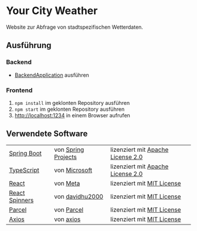 # Your City Weather

Website zur Abfrage von stadtspezifischen Wetterdaten.

## Ausführung

### Backend

- [BackendApplication](./backend/src/main/java/com/your_city_weather/BackendApplication.java) ausführen

### Frontend

1. `npm install` im geklonten Repository ausführen
2. `npm start` im geklonten Repository ausführen
3. [http://localhost:1234](http://localhost:1234) in einem Browser aufrufen

## Verwendete Software

<table>
  <tr>
    <td><a href="https://github.com/spring-projects/spring-boot">Spring Boot</a></td>
    <td>von <a href="https://github.com/spring-projects">Spring Projects</a></td>
    <td>lizenziert mit <a href="https://github.com/spring-projects/spring-boot/blob/main/LICENSE.txt">Apache License 2.0</a>
  </tr>
  <tr>
    <td><a href="https://github.com/microsoft/TypeScript">TypeScript</a></td>
    <td>von <a href="https://github.com/microsoft">Microsoft</a></td>
    <td>lizenziert mit <a href="https://github.com/microsoft/TypeScript/blob/main/LICENSE.txt">Apache License 2.0</a>
  </tr>
  <tr>
    <td><a href="https://github.com/facebook/react">React</a></td>
    <td>von <a href="https://github.com/facebook">Meta</a></td>
    <td>lizenziert mit <a href="https://github.com/facebook/react/blob/main/LICENSE">MIT License</a>
  </tr>
  <tr>
    <td><a href="https://github.com/davidhu2000/react-spinners">React Spinners</a></td>
    <td>von <a href="https://github.com/davidhu2000">davidhu2000</a></td>
    <td>lizenziert mit <a href="https://github.com/davidhu2000/react-spinners/blob/main/LICENSE">MIT License</a>
  </tr>
  <tr>
    <td><a href="https://github.com/parcel-bundler/parcel">Parcel</a></td>
    <td>von <a href="https://github.com/parcel-bundler">Parcel</a></td>
    <td>lizenziert mit <a href="https://github.com/parcel-bundler/parcel/blob/v2/LICENSE">MIT License</a>
  </tr>
  <tr>
    <td><a href="https://github.com/axios/axios#axios-api">Axios</a></td>
    <td>von <a href="https://github.com/axios">axios</a></td>
    <td>lizenziert mit <a href="https://github.com/axios/axios/blob/v1.x/LICENSE">MIT License</a>
  </tr>
</table>
